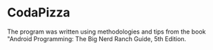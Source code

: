 # CodaPizza
The program was written using methodologies and tips from the book "Android Programming: The Big Nerd Ranch Guide, 5th Edition.
